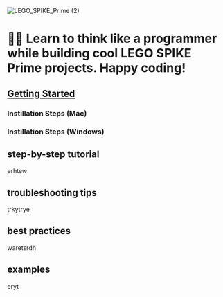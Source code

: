 ![LEGO_SPIKE_Prime (2)](https://github.com/tconey01/legospikeprime-repo/assets/119706185/57541aa3-a0eb-41f1-a89f-007c188684f1)



# 🤖🐍 Learn to think like a programmer while building cool LEGO SPIKE Prime projects. Happy coding!

## [Getting Started](GettingStarted) 
### Instillation Steps (Mac)
### Instillation Steps (Windows)

## step-by-step tutorial
erhtew

## troubleshooting tips
trkytrye

## best practices
waretsrdh

## examples
eryt

